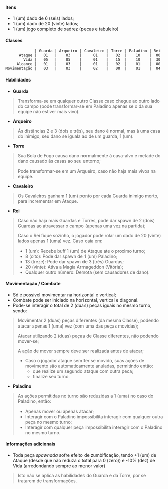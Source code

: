 #### Itens
- 1 (um) dado de 6 (seis) lados;
- 1 (um) dado de 20 (vinte) lados;
- 1 (um) jogo completo  de xadrez (pecas e tabuleiro)

#### Classes
				 | Guarda | Arqueiro | Cavaleiro | Torre | Paladino | Rei
		  Ataque |   01   |    03    |     01    |   02  |    10    |  00
		    Vida |   05   |    05    |     01    |   15  |    10    |  30
		 Alcance |   01   |    03    |     01    |   02  |    01    |  00
	Movimentação |   03   |    03    |     02    |   00  |    01    |  04

#### Habilidades
- **Guarda**
>Transforma-se em qualquer outro Classe caso chegue ao outro lado do campo (pode transformar-se em Paladino apenas se o da sua equipe não estiver mais vivo).

- **Arqueiro**
>Às distâncias 2 e 3 (dois e três), seu dano é normal, mas à uma casa do inimigo, seu dano se iguala ao de um guarda, 1 (um).

- **Torre**
>Sua Bola de Fogo causa dano normalmente à casa-alvo e metade do dano causado às casas ao seu entorno;
>
>Pode transformar-se em um Arqueiro, caso não haja mais vivos na equipe.

- **Cavaleiro**
>Os Cavaleiros ganham 1 (um) ponto por cada Guarda inimigo morto, para incrementar em Ataque.

- **Rei**
>Caso não haja mais Guardas e Torres, pode dar spawn de 2 (dois) Guardas ao atravessar o campo (apenas uma vez na partida);
>
>Caso o Rei fique sozinho, o jogador pode rolar um dado de 20 (vinte) lados apenas 1 (uma) vez. Caso caia em:
>
>	- 1 (um): Recebe buff 1 (um) de Ataque ate o proximo turno;
>	- 8 (oito): Pode dar spawn de 1 (um) Paladino;
>	- 13 (treze): Pode dar spawn de 3 (três) Guardas;
>	- 20 (vinte): Ativa a Magia Armageddon (Vitória);
>	- Qualquer outro número: Derrota (sem causadores de dano).

#### Movimentação / Combate
- Só é possível movimentar na horizontal e vertical;
- Combate pode ser iniciado na horizontal, vertical e diagonal.
- Pode-se interagir o total de 2 (duas) peças iguais no mesmo turno, sendo:
>Movimentar 2 (duas) peças diferentes (da mesma Classe), podendo atacar apenas 1 (uma) vez (com uma das peças movidas);
>
>Atacar utilizando 2 (duas) peças de Classe diferentes, não podendo mover-se;
>
>A ação de mover sempre deve ser realizada antes de atacar;
>
>	- Caso o jogador ataque sem ter se movido, suas ações de movimento são automaticamente anuladas, permitindo então:
>		- que realize um segundo ataque com outra peca;
>		- finalize seu turno.
- **Paladino**
>As ações permitidas no turno são reduzidas a 1 (uma) no caso do Paladino, então:
>
>	- Apenas mover ou apenas atacar;
>	- Interagir com o Paladino impossibilita interagir com qualquer outra peça no mesmo turno;
>	- Interagir com qualquer peça impossibilita interagir com o Paladino no mesmo turno.

#### Informações adicionais
- Toda peça *spawnada* sofre efeito de zumbificação, tendo +1 (um) de Ataque (desde que não reduza o total para 0 (zero)) e -10% (dez) de Vida (arredondando sempre ao menor valor)
>Isto não se aplica às habilidades do Guarda e da Torre, por se tratarem de transformações.